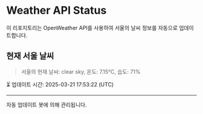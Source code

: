 
# Weather API Status

이 리포지토리는 OpenWeather API를 사용하여 서울의 날씨 정보를 자동으로 업데이트합니다.

## 현재 서울 날씨
> 서울의 현재 날씨: clear sky, 온도: 7.15°C, 습도: 71%

⏳ 업데이트 시간: 2025-03-21 17:53:22 (UTC)

---
자동 업데이트 봇에 의해 관리됩니다.
